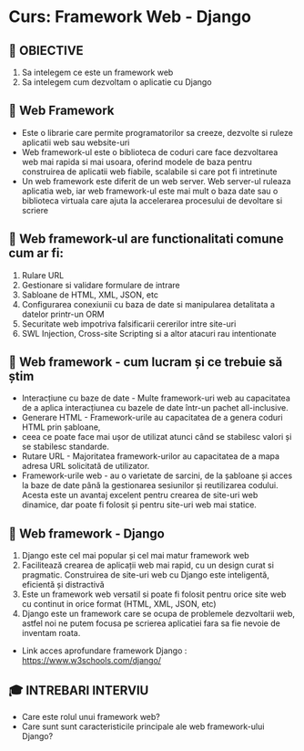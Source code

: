 # Curs: Framework Web - Django

## 📝 OBIECTIVE
1. Sa intelegem ce este un framework web
2. Sa intelegem cum dezvoltam o aplicatie cu Django


## 📌 Web Framework
- Este o librarie care permite programatorilor sa creeze, dezvolte si ruleze 
aplicatii web sau website-uri
- Web framework-ul este o biblioteca de coduri care face dezvoltarea web mai rapida si 
mai usoara, oferind modele de baza pentru construirea de aplicatii web fiabile, scalabile 
si care pot fi intretinute
- Un web framework este diferit de un web server. Web server-ul ruleaza aplicatia web, 
iar web framework-ul este mai mult o baza date sau o biblioteca virtuala care ajuta la accelerarea 
procesului de devoltare si scriere


## 📌 Web framework-ul are functionalitati comune cum ar fi:
1. Rulare URL 
2. Gestionare si validare formulare de intrare 
3. Sabloane de HTML, XML, JSON, etc 
4. Configurarea conexiunii cu baza de date si manipularea detalitata a datelor printr-un ORM 
5. Securitate web impotriva falsificarii cererilor intre site-uri 
6. SWL Injection, Cross-site Scripting si a altor atacuri rau intentionate 



## 📌 Web framework - cum lucram și ce trebuie să știm 
- Interacțiune cu baze de date - Multe framework-uri web au capacitatea de a aplica interacțiunea cu bazele de date 
într-un pachet all-inclusive.
- Generare HTML - Framework-urile au capacitatea de a genera coduri HTML prin șabloane, 
- ceea ce poate face mai ușor de utilizat atunci când se stabilesc valori și se stabilesc standarde.
- Rutare URL - Majoritatea framework-urilor au capacitatea de a mapa adresa URL solicitată de utilizator.
- Framework-urile web - au o varietate de sarcini, de la șabloane și acces la baze de date până 
la gestionarea sesiunilor și reutilizarea codului. Acesta este un avantaj excelent pentru crearea de site-uri web 
dinamice, dar poate fi folosit și pentru site-uri web mai statice.


## 📌 Web framework - Django
1. Django este cel mai popular și cel mai matur framework web
2. Facilitează crearea de aplicații web mai rapid, cu un design curat si pragmatic. Construirea de site-uri web 
cu Django este inteligentă, eficientă și distractivă 
3. Este un framework web versatil si poate fi folosit pentru orice site web cu continut in orice format (HTML, XML, JSON, etc)
4. Django este un framework care se ocupa de problemele dezvoltarii web, astfel noi ne putem focusa pe scrierea aplicatiei fara sa fie nevoie de inventam roata. 
- Link acces aprofundare framework Django : https://www.w3schools.com/django/



##  🎓 INTREBARI INTERVIU
- Care este rolul unui framework web?
- Care sunt sunt caracteristicile principale ale web framework-ului Django?




